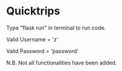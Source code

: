 # Quicktrips

Type "flask run" in terminal to run code.

Valid Username = 'z'

Valid Password = 'password'





N.B. Not all functionalities have been added.